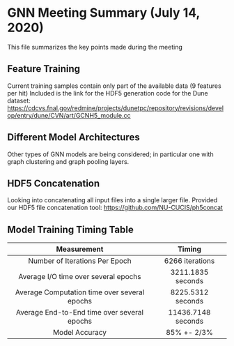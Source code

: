 # GNN Meeting Summary (July 14, 2020)
This file summarizes the key points made during the meeting

## Feature Training 
Current training samples contain only part of the available data (9 features per hit) Included is the link for the HDF5 generation code for the Dune dataset: https://cdcvs.fnal.gov/redmine/projects/dunetpc/repository/revisions/develop/entry/dune/CVN/art/GCNH5_module.cc


## Different Model Architectures 
Other types of GNN models are being considered; in particular one with graph clustering and graph pooling layers. 

## HDF5 Concatenation
Looking into concatenating all input files into a single larger file. Provided our HDF5 file concatenation tool: https://github.com/NU-CUCIS/ph5concat

## Model Training Timing Table 

|                  Measurement                 |       Timing       |
| :------------------------------------------: | :----------------: |
| Number of Iterations Per Epoch               | 6266 iterations    |
| Average I/O time over several epochs         | 3211.1835 seconds  |
| Average Computation time over several epochs | 8225.5312 seconds  |
| Average End-to-End time over several epochs  | 11436.7148 seconds |
| Model Accuracy                               | 85% +- 2/3%        |

